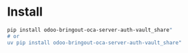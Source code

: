 # Install

```bash
pip install odoo-bringout-oca-server-auth-vault_share"
# or
uv pip install odoo-bringout-oca-server-auth-vault_share"
```
